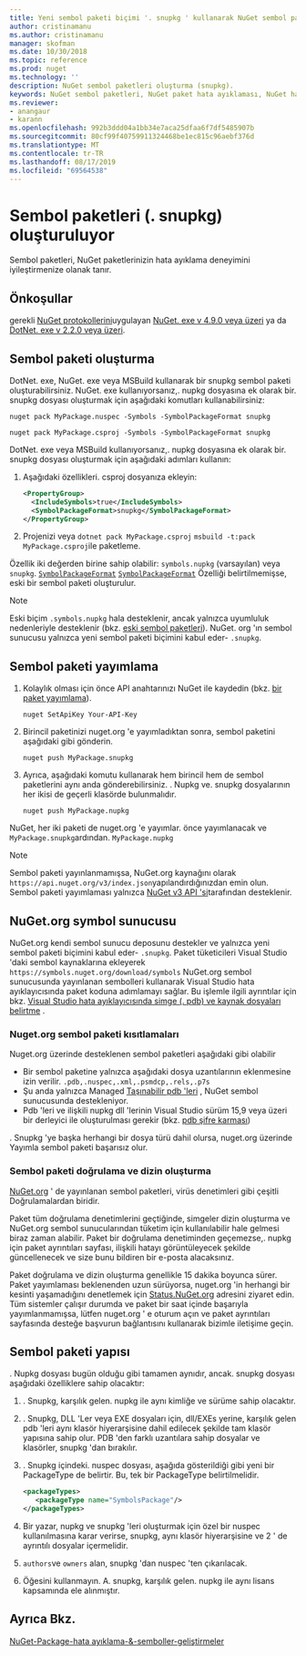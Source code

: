 ```yaml
---
title: Yeni sembol paketi biçimi '. snupkg ' kullanarak NuGet sembol paketleri yayımlama | Microsoft Docs
author: cristinamanu
ms.author: cristinamanu
manager: skofman
ms.date: 10/30/2018
ms.topic: reference
ms.prod: nuget
ms.technology: ''
description: NuGet sembol paketleri oluşturma (snupkg).
keywords: NuGet sembol paketleri, NuGet paket hata ayıklaması, NuGet hata ayıklamayı destekleme, paket sembolleri, sembol paketi kuralları
ms.reviewer:
- anangaur
- karann
ms.openlocfilehash: 992b3ddd04a1bb34e7aca25dfaa6f7df5485907b
ms.sourcegitcommit: 80cf99f40759911324468be1ec815c96aebf376d
ms.translationtype: MT
ms.contentlocale: tr-TR
ms.lasthandoff: 08/17/2019
ms.locfileid: "69564538"
---
```

# <a name="creating-symbol-packages-snupkg"></a>Sembol paketleri (. snupkg) oluşturuluyor

Sembol paketleri, NuGet paketlerinizin hata ayıklama deneyimini iyileştirmenize olanak tanır.

## <a name="prerequisites"></a>Önkoşullar

gerekli [NuGet protokollerini](../api/nuget-protocols.md)uygulayan [NuGet. exe v 4.9.0 veya üzeri](https://www.nuget.org/downloads) ya da [DotNet. exe v 2.2.0 veya üzeri](https://www.microsoft.com/net/download/dotnet-core/2.2).

## <a name="creating-a-symbol-package"></a>Sembol paketi oluşturma

DotNet. exe, NuGet. exe veya MSBuild kullanarak bir snupkg sembol paketi oluşturabilirsiniz. NuGet. exe kullanıyorsanız,. nupkg dosyasına ek olarak bir. snupkg dosyası oluşturmak için aşağıdaki komutları kullanabilirsiniz:

```
nuget pack MyPackage.nuspec -Symbols -SymbolPackageFormat snupkg

nuget pack MyPackage.csproj -Symbols -SymbolPackageFormat snupkg
```

DotNet. exe veya MSBuild kullanıyorsanız,. nupkg dosyasına ek olarak bir. snupkg dosyası oluşturmak için aşağıdaki adımları kullanın:

1. Aşağıdaki özellikleri. csproj dosyanıza ekleyin:

    ```xml
    <PropertyGroup>
      <IncludeSymbols>true</IncludeSymbols>
      <SymbolPackageFormat>snupkg</SymbolPackageFormat>
    </PropertyGroup>
    ```

1. Projenizi veya `dotnet pack MyPackage.csproj` `msbuild -t:pack MyPackage.csproj`ile paketleme.

Özellik iki değerden birine sahip olabilir: `symbols.nupkg` (varsayılan) veya `snupkg`. [`SymbolPackageFormat`](/dotnet/core/tools/csproj#symbolpackageformat) [`SymbolPackageFormat`](/dotnet/core/tools/csproj#symbolpackageformat) Özelliği belirtilmemişse, eski bir sembol paketi oluşturulur.

> [!Note]
> Eski biçim `.symbols.nupkg` hala desteklenir, ancak yalnızca uyumluluk nedenleriyle desteklenir (bkz. [eski sembol paketleri](Symbol-Packages.md)). NuGet. org 'ın sembol sunucusu yalnızca yeni sembol paketi biçimini kabul eder- `.snupkg`.

## <a name="publishing-a-symbol-package"></a>Sembol paketi yayımlama

1. Kolaylık olması için önce API anahtarınızı NuGet ile kaydedin (bkz. [bir paket yayımlama](../nuget-org/publish-a-package.md)).

    ```cli
    nuget SetApiKey Your-API-Key
    ```

1. Birincil paketinizi nuget.org 'e yayımladıktan sonra, sembol paketini aşağıdaki gibi gönderin.

    ```cli
    nuget push MyPackage.snupkg
    ```

1. Ayrıca, aşağıdaki komutu kullanarak hem birincil hem de sembol paketlerini aynı anda gönderebilirsiniz. . Nupkg ve. snupkg dosyalarının her ikisi de geçerli klasörde bulunmalıdır.

    ```cli
    nuget push MyPackage.nupkg
    ```

NuGet, her iki paketi de nuget.org 'e yayımlar. önce yayımlanacak ve `MyPackage.snupkg`ardından. `MyPackage.nupkg`

> [!Note]
> Sembol paketi yayınlanmamışsa, NuGet.org kaynağını olarak `https://api.nuget.org/v3/index.json`yapılandırdığınızdan emin olun. Sembol paketi yayımlaması yalnızca [NuGet v3 API 'si](../api/overview.md#versioning)tarafından desteklenir.

## <a name="nugetorg-symbol-server"></a>NuGet.org symbol sunucusu

NuGet.org kendi sembol sunucu deposunu destekler ve yalnızca yeni sembol paketi biçimini kabul eder- `.snupkg`. Paket tüketicileri Visual Studio 'daki sembol kaynaklarına ekleyerek `https://symbols.nuget.org/download/symbols` NuGet.org sembol sunucusunda yayınlanan sembolleri kullanarak Visual Studio hata ayıklayıcısında paket koduna adımlamayı sağlar. Bu işlemle ilgili ayrıntılar için bkz. [Visual Studio hata ayıklayıcısında simge (. pdb) ve kaynak dosyaları belirtme](https://docs.microsoft.com/en-us/visualstudio/debugger/specify-symbol-dot-pdb-and-source-files-in-the-visual-studio-debugger?view=vs-2017) .

### <a name="nugetorg-symbol-package-constraints"></a>Nuget.org sembol paketi kısıtlamaları

Nuget.org üzerinde desteklenen sembol paketleri aşağıdaki gibi olabilir

- Bir sembol paketine yalnızca aşağıdaki dosya uzantılarının eklenmesine izin verilir. ```.pdb,.nuspec,.xml,.psmdcp,.rels,.p7s```
- Şu anda yalnızca Managed [Taşınabilir pdb 'leri](https://github.com/dotnet/corefx/blob/master/src/System.Reflection.Metadata/specs/PortablePdb-Metadata.md) , NuGet sembol sunucusunda destekleniyor.
- Pdb 'leri ve ilişkili nupkg dll 'lerinin Visual Studio sürüm 15,9 veya üzeri bir derleyici ile oluşturulması gerekir (bkz. [pdb şifre karması](https://github.com/dotnet/roslyn/issues/24429))

. Snupkg 'ye başka herhangi bir dosya türü dahil olursa, nuget.org üzerinde Yayımla sembol paketi başarısız olur.

### <a name="symbol-package-validation-and-indexing"></a>Sembol paketi doğrulama ve dizin oluşturma

[NuGet.org](https://www.nuget.org/) ' de yayınlanan sembol paketleri, virüs denetimleri gibi çeşitli Doğrulamalardan biridir.

Paket tüm doğrulama denetimlerini geçtiğinde, simgeler dizin oluşturma ve NuGet.org sembol sunucularından tüketim için kullanılabilir hale gelmesi biraz zaman alabilir. Paket bir doğrulama denetiminden geçemezse,. nupkg için paket ayrıntıları sayfası, ilişkili hatayı görüntüleyecek şekilde güncellenecek ve size bunu bildiren bir e-posta alacaksınız.

Paket doğrulama ve dizin oluşturma genellikle 15 dakika boyunca sürer. Paket yayımlaması beklenenden uzun sürüyorsa, nuget.org 'in herhangi bir kesinti yaşamadığını denetlemek için [Status.NuGet.org](https://status.nuget.org/) adresini ziyaret edin. Tüm sistemler çalışır durumda ve paket bir saat içinde başarıyla yayımlanmamışsa, lütfen nuget.org ' e oturum açın ve paket ayrıntıları sayfasında desteğe başvurun bağlantısını kullanarak bizimle iletişime geçin.

## <a name="symbol-package-structure"></a>Sembol paketi yapısı

. Nupkg dosyası bugün olduğu gibi tamamen aynıdır, ancak. snupkg dosyası aşağıdaki özelliklere sahip olacaktır:

1) . Snupkg, karşılık gelen. nupkg ile aynı kimliğe ve sürüme sahip olacaktır.
2) . Snupkg, DLL 'Ler veya EXE dosyaları için, dll/EXEs yerine, karşılık gelen pdb 'leri aynı klasör hiyerarşisine dahil edilecek şekilde tam klasör yapısına sahip olur. PDB 'den farklı uzantılara sahip dosyalar ve klasörler, snupkg 'dan bırakılır.
3) . Snupkg içindeki. nuspec dosyası, aşağıda gösterildiği gibi yeni bir PackageType de belirtir. Bu, tek bir PackageType belirtilmelidir.

   ```xml
   <packageTypes>
      <packageType name="SymbolsPackage"/>
   </packageTypes>
   ```

4) Bir yazar, nupkg ve snupkg 'leri oluşturmak için özel bir nuspec kullanılmasına karar verirse, snupkg, aynı klasör hiyerarşisine ve 2 ' de ayrıntılı dosyalar içermelidir.
5) ```authors```ve ```owners``` alan, snupkg 'dan nuspec 'ten çıkarılacak.
6) <license> Öğesini kullanmayın. A. snupkg, karşılık gelen. nupkg ile aynı lisans kapsamında ele alınmıştır.

## <a name="see-also"></a>Ayrıca Bkz.

[NuGet-Package-hata ayıklama-&-semboller-geliştirmeler](https://github.com/NuGet/Home/wiki/NuGet-Package-Debugging-&-Symbols-Improvements)
